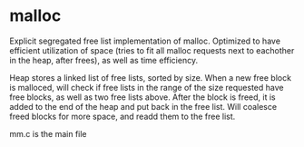 # malloc
Explicit segregated free list implementation of malloc. Optimized to have efficient utilization of space (tries to fit all malloc requests next to eachother in the heap, after frees), 
as well as time efficiency. 

Heap stores a linked list of free lists, sorted by size. When a new free block is malloced, will check if free lists in the range of the size requested have free blocks, as well as two free lists above.
After the block is freed, it is added to the end of the heap and put back in the free list. Will coalesce freed blocks for more space, and readd them to the free list. 

mm.c is the main file
